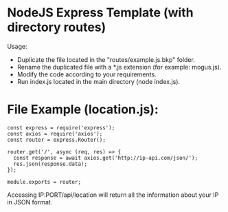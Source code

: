 # NodeJS Express Template (with directory routes)

Usage:
- Duplicate the file located in the "routes/example.js.bkp" folder.
- Rename the duplicated file with a *.js extension (for example: mogus.js).
- Modify the code according to your requirements.
- Run index.js located in the main directory (node index.js).

# File Example (location.js):
```
const express = require('express');
const axios = require('axios');
const router = express.Router();

router.get('/', async (req, res) => {
  const response = await axios.get('http://ip-api.com/json/');
  res.json(response.data);
});

module.exports = router;
```

Accessing IP:PORT/api/location will return all the information about your IP in JSON format.
